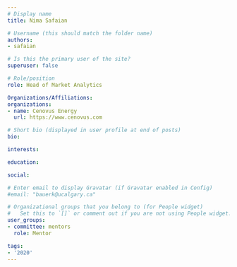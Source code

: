 ```yaml
---
# Display name
title: Nima Safaian

# Username (this should match the folder name)
authors:
- safaian

# Is this the primary user of the site?
superuser: false

# Role/position
role: Head of Market Analytics

Organizations/Affiliations:
organizations:
- name: Cenovus Energy
  url: https://www.cenovus.com

# Short bio (displayed in user profile at end of posts)
bio:

interests:

education:

social:

# Enter email to display Gravatar (if Gravatar enabled in Config)
#email: "bauerk@ucalgary.ca"

# Organizational groups that you belong to (for People widget)
#   Set this to `[]` or comment out if you are not using People widget.
user_groups:
- committee: mentors
  role: Mentor

tags:
- '2020'
---
```

